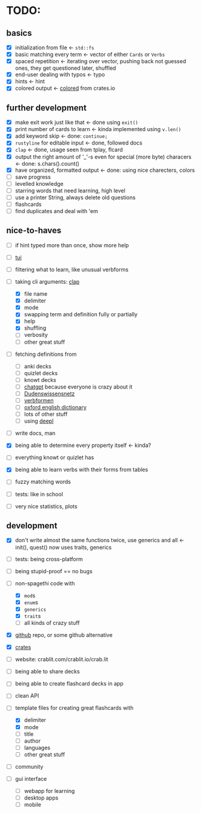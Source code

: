 # TODO:

## basics

-   [x] initialization from file <- `std::fs`
-   [x] basic matching every term <- vector of either `Cards` or `Verbs`
-   [x] spaced repetition <- iterating over vector, pushing back not guessed ones, they get questioned later, shuffled
-   [x] end-user dealing with typos <- typo
-   [x] hints <- hint
-   [x] colored output <- [colored](https://crates.io/crates/colored) from crates.io

## further development

-   [x] make exit work just like that <- done using `exit()`
-   [x] print number of cards to learn <- kinda implemented using `v.len()`
-   [x] add keyword skip <- done: `continue;`
-   [x] `rustyline` for editable input <- done, followed docs
-   [x] `clap` <- done, usage seen from tplay, flcard
-   [x] output the right amount of '\_'-s even for special (more byte) characers <- done: s.chars().count()
-   [x] have organized, formatted output <- done: using nice charecters, colors
-   [ ] save progress
-   [ ] levelled knowledge
-   [ ] starring words that need learning, high level
-   [ ] use a printer String, always delete old questions
-   [ ] flashcards
-   [ ] find duplicates and deal with 'em

## nice-to-haves

-   [ ] if hint typed more than once, show more help
-   [ ] [tui](https://crates.io/crates/ratatui)
-   [ ] filtering what to learn, like unusual verbforms
-   [ ] taking cli arguments: [clap](https://crates.io/crates/clap)
    -   [x] file name
    -   [x] delimiter
    -   [x] mode
    -   [x] swapping term and definition fully or partially
    -   [x] help
    -   [x] shuffling
    -   [ ] verbosity
    -   [ ] other great stuff
-   [ ] fetching definitions from

    -   [ ] anki decks
    -   [ ] quizlet decks
    -   [ ] knowt decks
    -   [ ] [chatgpt](https://chat.openai.com) because everyone is crazy about it
    -   [ ] [Dudenswissensnetz](https://duden.de)
    -   [ ] [verbformen](https://verbformen.de)
    -   [ ] [oxford english dictionary](https://oed.com/dictionary)
    -   [ ] lots of other stuff
    -   [ ] using [deepl](https://deepl.com)

-   [ ] write docs, man
-   [x] being able to determine every property itself <- kinda?
-   [ ] everything knowt or quizlet has
-   [x] being able to learn verbs with their forms from tables
-   [ ] fuzzy matching words
-   [ ] tests: like in school
-   [ ] very nice statistics, plots

## development

-   [x] don't write almost the same functions twice, use generics and all <- init(), quest() now uses traits, generics
-   [ ] tests: being cross-platform
-   [ ] being stupid-proof == no bugs
-   [ ] non-spagethi code with

    -   [x] `mod`s
    -   [x] `enum`s
    -   [x] `generics`
    -   [x] `trait`s
    -   [ ] all kinds of crazy stuff

-   [x] [github](https://github.com/JeromeSchmied/crablit) repo, or some github alternative
-   [x] [crates](https://crates.io)
-   [ ] website: crablit.com/crablit.io/crab.lit
-   [ ] being able to share decks
-   [ ] being able to create flashcard decks in app
-   [ ] clean API
-   [ ] template files for creating great flashcards with
    -   [x] delimiter
    -   [x] mode
    -   [ ] title
    -   [ ] author
    -   [ ] languages
    -   [ ] other great stuff
-   [ ] community
-   [ ] gui interface
    -   [ ] webapp for learning
    -   [ ] desktop apps
    -   [ ] mobile
